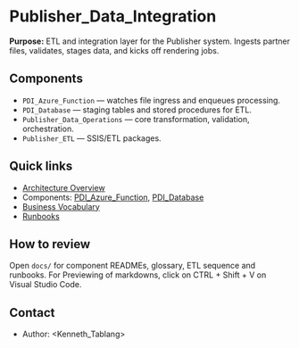 # Publisher_Data_Integration

**Purpose:** ETL and integration layer for the Publisher system. Ingests partner files, validates, stages data, and kicks off rendering jobs.

## Components

- `PDI_Azure_Function` — watches file ingress and enqueues processing.
- `PDI_Database` — staging tables and stored procedures for ETL.
- `Publisher_Data_Operations` — core transformation, validation, orchestration.
- `Publisher_ETL` — SSIS/ETL packages.

## Quick links

- [Architecture Overview](docs_ontology/01_Overview/ARCHITECTURE_OVERVIEW.md)
- Components: [PDI_Azure_Function](docs_ontology/02_Components/PDI_Azure_Function.md), [PDI_Database](docs/02_Components/PDI_Database.md)
- [Business Vocabulary](docs_ontology/03_Glossary/BUSINESS_VOCABULARY.md)
- [Runbooks](docs_ontology/05_Runbooks/Reprocess_File.md)

## How to review

Open `docs/` for component READMEs, glossary, ETL sequence and runbooks.
For Previewing of markdowns, click on CTRL + Shift + V on Visual Studio Code.

## Contact

- Author: <Kenneth_Tablang>
